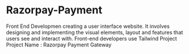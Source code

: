 # Razorpay-Payment
Front End Developmen creating a user interface website. It involves designing and implementing the visual elements, layout and features that users see and interact with. Front-end developers use Tailwind Project  Project Name : Razorpay Payment Gateway
